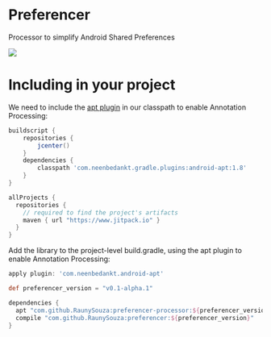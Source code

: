 # Preferencer
Processor to simplify Android Shared Preferences

[![](https://jitpack.io/v/RaunySouza/preferencer.svg)](https://jitpack.io/#RaunySouza/preferencer)

# Including in your project

We need to include the [apt plugin](https://bitbucket.org/hvisser/android-apt) in our classpath to enable Annotation Processing:

```groovy
buildscript {
    repositories {
        jcenter()
    }
    dependencies {
        classpath 'com.neenbedankt.gradle.plugins:android-apt:1.8'
    }
}

allProjects {
  repositories {
    // required to find the project's artifacts
    maven { url "https://www.jitpack.io" }
  }
}
```

Add the library to the project-level build.gradle, using the apt plugin to enable Annotation Processing:

```groovy
apply plugin: 'com.neenbedankt.android-apt'

def preferencer_version = "v0.1-alpha.1"

dependencies {
  apt "com.github.RaunySouza:preferencer-processor:${preferencer_version}"
  compile "com.github.RaunySouza:preferencer:${preferencer_version}"
}
```
